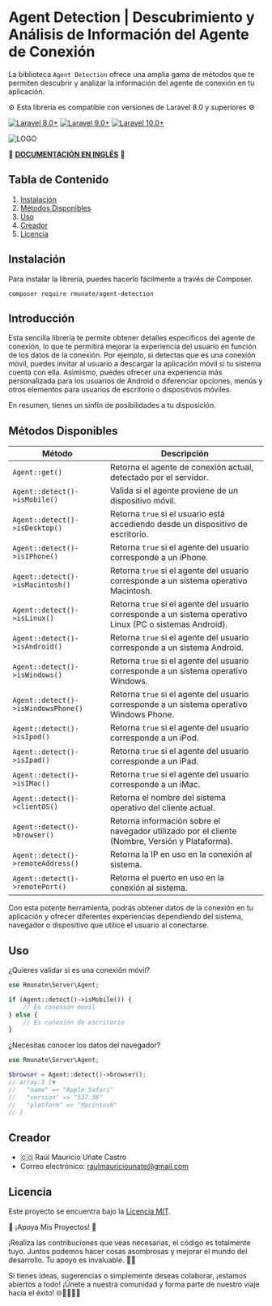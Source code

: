 # Agent Detection | Descubrimiento y Análisis de Información del Agente de Conexión

La biblioteca `Agent Detection` ofrece una amplia gama de métodos que te permiten descubrir y analizar la información del agente de conexión en tu aplicación.

⚙️ Esta librería es compatible con versiones de Laravel 8.0 y superiores ⚙️

[![Laravel 8.0+](https://img.shields.io/badge/Laravel-8.0%2B-orange.svg)](https://laravel.com)
[![Laravel 9.0+](https://img.shields.io/badge/Laravel-9.0%2B-orange.svg)](https://laravel.com)
[![Laravel 10.0+](https://img.shields.io/badge/Laravel-10.0%2B-orange.svg)](https://laravel.com)

![LOGO](https://github.com/rmunate/PHPInfoServer/assets/91748598/f1ee8001-aa76-49c3-82ad-49014b28fd61)

📖 [**DOCUMENTACIÓN EN INGLÉS**](README.md) 📖

## Tabla de Contenido
1. [Instalación](#instalación)
2. [Métodos Disponibles](#métodos-disponibles)
3. [Uso](#uso)
4. [Creador](#creador)
5. [Licencia](#licencia)

## Instalación
Para instalar la librería, puedes hacerlo fácilmente a través de Composer.
```shell
composer require rmunate/agent-detection
```

## Introducción
Esta sencilla librería te permite obtener detalles específicos del agente de conexión, lo que te permitirá mejorar la experiencia del usuario en función de los datos de la conexión. Por ejemplo, si detectas que es una conexión móvil, puedes invitar al usuario a descargar la aplicación móvil si tu sistema cuenta con ella. Asimismo, puedes ofrecer una experiencia más personalizada para los usuarios de Android o diferenciar opciones, menús y otros elementos para usuarios de escritorio o dispositivos móviles.

En resumen, tienes un sinfín de posibilidades a tu disposición.

## Métodos Disponibles

| Método | Descripción |
| ------ | ----------- |
| `Agent::get()` | Retorna el agente de conexión actual, detectado por el servidor. |
| `Agent::detect()->isMobile()` | Valida si el agente proviene de un dispositivo móvil. |
| `Agent::detect()->isDesktop()` | Retorna `true` si el usuario está accediendo desde un dispositivo de escritorio. |
| `Agent::detect()->isIPhone()` | Retorna `true` si el agente del usuario corresponde a un iPhone. |
| `Agent::detect()->isMacintosh()` | Retorna `true` si el agente del usuario corresponde a un sistema operativo Macintosh. |
| `Agent::detect()->isLinux()` | Retorna `true` si el agente del usuario corresponde a un sistema operativo Linux (PC o sistemas Android). |
| `Agent::detect()->isAndroid()` | Retorna `true` si el agente del usuario corresponde a un sistema Android. |
| `Agent::detect()->isWindows()` | Retorna `true` si el agente del usuario corresponde a un sistema operativo Windows. |
| `Agent::detect()->isWindowsPhone()` | Retorna `true` si el agente del usuario corresponde a un sistema operativo Windows Phone. |
| `Agent::detect()->isIpod()` | Retorna `true` si el agente del usuario corresponde a un iPod. |
| `Agent::detect()->isIpad()` | Retorna `true` si el agente del usuario corresponde a un iPad. |
| `Agent::detect()->isIMac()` | Retorna `true` si el agente del usuario corresponde a un iMac. |
| `Agent::detect()->clientOS()` | Retorna el nombre del sistema operativo del cliente actual. |
| `Agent::detect()->browser()` | Retorna información sobre el navegador utilizado por el cliente (Nombre, Versión y Plataforma).|
| `Agent::detect()->remoteAddress()` | Retorna la IP en uso en la conexión al sistema. |
| `Agent::detect()->remotePort()` | Retorna el puerto en uso en la conexión al sistema. |

Con esta potente herramienta, podrás obtener datos de la conexión en tu aplicación y ofrecer diferentes experiencias dependiendo del sistema, navegador o dispositivo que utilice el usuario al conectarse.

## Uso

¿Quieres validar si es una conexión móvil?
```php
use Rmunate\Server\Agent;

if (Agent::detect()->isMobile()) {
    // Es conexión móvil
} else {
    // Es conexión de escritorio
}
```

¿Necesitas conocer los datos del navegador?
```php
use Rmunate\Server\Agent;

$browser = Agent::detect()->browser();
// array:3 [▼
//   "name" => "Apple Safari"
//   "version" => "537.36"
//   "platform" => "Macintosh"
// ]
```

## Creador
- 🇨🇴 Raúl Mauricio Uñate Castro
- Correo electrónico: raulmauriciounate@gmail.com

## Licencia
Este proyecto se encuentra bajo la [Licencia MIT](https://choosealicense.com/licenses/mit/).

🌟 ¡Apoya Mis Proyectos! 🚀

¡Realiza las contribuciones que veas necesarias, el código es totalmente tuyo. Juntos podemos hacer cosas asombrosas y mejorar el mundo del desarrollo. Tu apoyo es invaluable. 💖✨

Si tienes ideas, sugerencias o simplemente deseas colaborar, ¡estamos abiertos a todo! ¡Únete a nuestra comunidad y forma parte de nuestro viaje hacia el éxito! 🌐👩‍💻👨‍💻